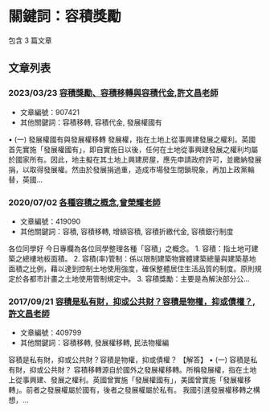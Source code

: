 # 關鍵詞：容積獎勵

包含 3 篇文章

## 文章列表

### 2023/03/23 [容積獎勵、容積移轉與容積代金,許文昌老師](../../articles/907421_%E5%AE%B9%E7%A9%8D%E7%8D%8E%E5%8B%B5%E3%80%81%E5%AE%B9%E7%A9%8D%E7%A7%BB%E8%BD%89%E8%88%87%E5%AE%B9%E7%A9%8D%E4%BB%A3%E9%87%91%2C%E8%A8%B1%E6%96%87%E6%98%8C%E8%80%81%E5%B8%AB.md)
- 文章編號：907421
- 其他關鍵詞：容積移轉, 容積代金, 發展權國有

• (一) 發展權國有與發展權移轉 發展權，指在土地上從事興建發展之權利。英國首先實施「發展權國有」，即自實施日以後，任何在土地從事興建發展之權利均屬於國家所有。因此，地主擬在其土地上興建房屋，應先申請政府許可，並繳納發展捐，以取得發展權。然由於發展捐過重，造成市場發生閉鎖現象，再加上政黨輪替，英國...

### 2020/07/02 [各種容積之概念,曾榮耀老師](../../articles/419090_%E5%90%84%E7%A8%AE%E5%AE%B9%E7%A9%8D%E4%B9%8B%E6%A6%82%E5%BF%B5%2C%E6%9B%BE%E6%A6%AE%E8%80%80%E8%80%81%E5%B8%AB.md)
- 文章編號：419090
- 其他關鍵詞：容積, 容積移轉, 增額容積, 容積折繳代金, 容積銀行制度

各位同學好 今日專欄為各位同學整理各種「容積」之概念。 1. 容積：指土地可建築之總樓地板面積。 2. 容積(率)管制：係以限制建築物實體建築總量與建築基地面積之比例，藉以達到控制土地使用強度，確保整體居住生活品質的制度。原則規定於各都市計畫之土地使用管制規定中。 3. 容積獎勵：主要是為解決部分公...

### 2017/09/21 [容積是私有財，抑或公共財？容積是物權，抑或債權？,許文昌老師](../../articles/409799_%E5%AE%B9%E7%A9%8D%E6%98%AF%E7%A7%81%E6%9C%89%E8%B2%A1%EF%BC%8C%E6%8A%91%E6%88%96%E5%85%AC%E5%85%B1%E8%B2%A1%EF%BC%9F%E5%AE%B9%E7%A9%8D%E6%98%AF%E7%89%A9%E6%AC%8A%EF%BC%8C%E6%8A%91%E6%88%96%E5%82%B5%E6%AC%8A%EF%BC%9F%2C%E8%A8%B1%E6%96%87%E6%98%8C%E8%80%81%E5%B8%AB.md)
- 文章編號：409799
- 其他關鍵詞：容積移轉, 發展權移轉, 民法物權編

容積是私有財，抑或公共財？容積是物權，抑或債權？ 【解答】 • (一) 容積是私有財，抑或公共財？ 容積移轉源自於國外之發展權移轉。所稱發展權，指在土地上從事興建、發展之權利。英國曾實施「發展權國有」，美國曾實施「發展權移轉」。前者之發展權屬於國有，後者之發展權屬於私有。 我國引進發展權移轉之構想，...
